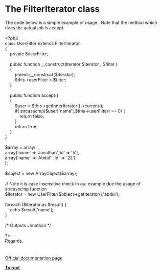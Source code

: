 # The FilterIterator class




<div class="phpcode"><span class="html">
The code below is a simple example of usage . Note that the method which does the actual job is accept. <br><br><span class="default">&lt;?php<br></span><span class="keyword">class </span><span class="default">UserFilter </span><span class="keyword">extends </span><span class="default">FilterIterator <br></span><span class="keyword">{<br>&#xA0; &#xA0; private </span><span class="default">$userFilter</span><span class="keyword">;<br>&#xA0; &#xA0; <br>&#xA0; &#xA0; public function </span><span class="default">__construct</span><span class="keyword">(</span><span class="default">Iterator $iterator </span><span class="keyword">, </span><span class="default">$filter </span><span class="keyword">)<br>&#xA0; &#xA0; {<br>&#xA0; &#xA0; &#xA0; &#xA0; </span><span class="default">parent</span><span class="keyword">::</span><span class="default">__construct</span><span class="keyword">(</span><span class="default">$iterator</span><span class="keyword">);<br>&#xA0; &#xA0; &#xA0; &#xA0; </span><span class="default">$this</span><span class="keyword">-&gt;</span><span class="default">userFilter </span><span class="keyword">= </span><span class="default">$filter</span><span class="keyword">;<br>&#xA0; &#xA0; }<br>&#xA0; &#xA0; <br>&#xA0; &#xA0; public function </span><span class="default">accept</span><span class="keyword">()<br>&#xA0; &#xA0; {<br>&#xA0; &#xA0; &#xA0; &#xA0; </span><span class="default">$user </span><span class="keyword">= </span><span class="default">$this</span><span class="keyword">-&gt;</span><span class="default">getInnerIterator</span><span class="keyword">()-&gt;</span><span class="default">current</span><span class="keyword">();<br>&#xA0; &#xA0; &#xA0; &#xA0; if( </span><span class="default">strcasecmp</span><span class="keyword">(</span><span class="default">$user</span><span class="keyword">[</span><span class="string">&apos;name&apos;</span><span class="keyword">],</span><span class="default">$this</span><span class="keyword">-&gt;</span><span class="default">userFilter</span><span class="keyword">) == </span><span class="default">0</span><span class="keyword">) {<br>&#xA0; &#xA0; &#xA0; &#xA0; &#xA0; &#xA0; return </span><span class="default">false</span><span class="keyword">;<br>&#xA0; &#xA0; &#xA0; &#xA0; }&#xA0; &#xA0; &#xA0; &#xA0; <br>&#xA0; &#xA0; &#xA0; &#xA0; return </span><span class="default">true</span><span class="keyword">;<br>&#xA0; &#xA0; }<br>}<br><br></span><span class="default">$array </span><span class="keyword">= array(<br>array(</span><span class="string">&apos;name&apos; </span><span class="keyword">=&gt; </span><span class="string">&apos;Jonathan&apos;</span><span class="keyword">,</span><span class="string">&apos;id&apos; </span><span class="keyword">=&gt; </span><span class="string">&apos;5&apos;</span><span class="keyword">),<br>array(</span><span class="string">&apos;name&apos; </span><span class="keyword">=&gt; </span><span class="string">&apos;Abdul&apos; </span><span class="keyword">,</span><span class="string">&apos;id&apos; </span><span class="keyword">=&gt; </span><span class="string">&apos;22&apos;</span><span class="keyword">)<br>);<br><br></span><span class="default">$object </span><span class="keyword">= new </span><span class="default">ArrayObject</span><span class="keyword">(</span><span class="default">$array</span><span class="keyword">);<br><br></span><span class="comment">// Note it is case insensitive check in our example due the usage of strcasecmp function<br></span><span class="default">$iterator </span><span class="keyword">= new </span><span class="default">UserFilter</span><span class="keyword">(</span><span class="default">$object</span><span class="keyword">-&gt;</span><span class="default">getIterator</span><span class="keyword">(),</span><span class="string">&apos;abdul&apos;</span><span class="keyword">);<br><br>foreach (</span><span class="default">$iterator </span><span class="keyword">as </span><span class="default">$result</span><span class="keyword">) {<br>&#xA0; &#xA0; echo </span><span class="default">$result</span><span class="keyword">[</span><span class="string">&apos;name&apos;</span><span class="keyword">];<br>}<br><br></span><span class="comment">/* Outputs Jonathan */<br><br></span><span class="default">?&gt;<br></span>Regards.</span>
</div>
  

#

[Official documentation page](https://www.php.net/manual/en/class.filteriterator.php)

**[To root](/README.md)**